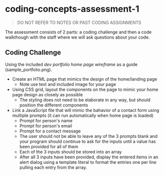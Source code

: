 # coding-concepts-assessment-1

> DO NOT REFER TO NOTES OR PAST CODING ASSIGNMENTS

The assessment consists of 2 parts: a coding challenge and then a code walkthough with the staff where we will ask questions about your code.

## Coding Challenge
Using the included *dev portfolio home page wireframe* as a guide (sample_portfolio.png).
- Create an HTML page that mimics the design of the home/landing page
  - Note use text and included image for your page
- Using CSS grid, layout the components on the page to mimic your home page design as closely as possible
  - The styling does not need to be elaborate in any way, but should position the different components
- Link a JavaScript file that will mimic the bahavior of a contact form using multiple prompts (it can run automatically when home page is loaded)
  - Prompt for person's name
  - Prompt for person's email
  - Prompt for a contact message 
  - The user should not be able to leave any of the 3 prompts blank and your program should continue to ask for the inputs until a value has been provided for all of them
  - Each of the 3 inputs should be stored into an array
  - After all 3 inputs have been provided, display the entered items in an alert dialog using a template literal to format the entries one per line pulling each entry from the array.
